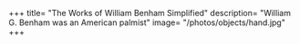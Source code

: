 +++
title=  "The Works of William Benham Simplified"
description=  "William G. Benham was an American palmist" 
image=  "/photos/objects/hand.jpg"
+++
